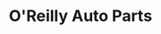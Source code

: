 ---
title: "O'Reilly Auto Parts"
url: /indianapolis/oreilly-auto-parts-madison-avenue/
shop: car parts
---